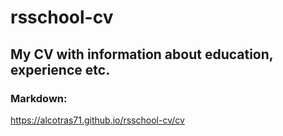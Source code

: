 # rsschool-cv

## My CV with information about education, experience etc.

### Markdown:
https://alcotras71.github.io/rsschool-cv/cv
